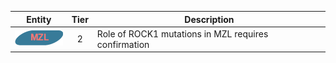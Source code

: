 |Entity|Tier|Description              |
|:----:|:----:|------------------------------|
|![MZL](images/icons/MZL_tier2.png) | 2 | Role of ROCK1 mutations in MZL requires confirmation|
